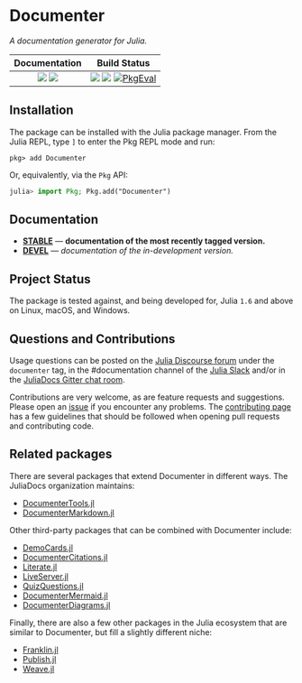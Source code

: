 
# Documenter

*A documentation generator for Julia.*

| **Documentation**                                                               | **Build Status**                                                                                |
|:-------------------------------------------------------------------------------:|:-----------------------------------------------------------------------------------------------:|
| [![][docs-stable-img]][docs-stable-url] [![][docs-dev-img]][docs-dev-url] | [![][GHA-img]][GHA-url] [![][codecov-img]][codecov-url] [![PkgEval][pkgeval-img]][pkgeval-url] |


## Installation

The package can be installed with the Julia package manager.
From the Julia REPL, type `]` to enter the Pkg REPL mode and run:

```
pkg> add Documenter
```

Or, equivalently, via the `Pkg` API:

```julia
julia> import Pkg; Pkg.add("Documenter")
```

## Documentation

- [**STABLE**][docs-stable-url] &mdash; **documentation of the most recently tagged version.**
- [**DEVEL**][docs-dev-url] &mdash; *documentation of the in-development version.*

## Project Status

The package is tested against, and being developed for, Julia `1.6` and above on Linux, macOS, and Windows.

## Questions and Contributions

Usage questions can be posted on the [Julia Discourse forum][discourse-tag-url] under the `documenter` tag, in the #documentation channel of the [Julia Slack](https://julialang.org/community/) and/or in the [JuliaDocs Gitter chat room][gitter-url].

Contributions are very welcome, as are feature requests and suggestions. Please open an [issue][issues-url] if you encounter any problems. The [contributing page][contrib-url] has a few guidelines that should be followed when opening pull requests and contributing code.

## Related packages

There are several packages that extend Documenter in different ways. The JuliaDocs organization maintains:

* [DocumenterTools.jl](https://github.com/JuliaDocs/DocumenterTools.jl)
* [DocumenterMarkdown.jl](https://github.com/JuliaDocs/DocumenterMarkdown.jl)

Other third-party packages that can be combined with Documenter include:

* [DemoCards.jl](https://github.com/JuliaDocs/DemoCards.jl)
* [DocumenterCitations.jl](https://github.com/ali-ramadhan/DocumenterCitations.jl)
* [Literate.jl](https://github.com/fredrikekre/Literate.jl)
* [LiveServer.jl](https://github.com/tlienart/LiveServer.jl)
* [QuizQuestions.jl](https://github.com/jverzani/QuizQuestions.jl)
* [DocumenterMermaid.jl](https://github.com/JuliaDocs/DocumenterMermaid.jl)
* [DocumenterDiagrams.jl](https://github.com/pedromxavier/DocumenterDiagrams.jl)

Finally, there are also a few other packages in the Julia ecosystem that are similar to Documenter, but fill a slightly different niche:

* [Franklin.jl](https://github.com/tlienart/Franklin.jl)
* [Publish.jl](https://github.com/MichaelHatherly/Publish.jl)
* [Weave.jl](https://github.com/JunoLab/Weave.jl)

[contrib-url]: https://documenter.juliadocs.org/dev/contributing/
[discourse-tag-url]: https://discourse.julialang.org/tags/documenter
[gitter-url]: https://gitter.im/juliadocs/users

[docs-dev-img]: https://img.shields.io/badge/docs-dev-blue.svg
[docs-dev-url]: https://documenter.juliadocs.org/dev

[docs-stable-img]: https://img.shields.io/badge/docs-stable-blue.svg
[docs-stable-url]: https://documenter.juliadocs.org/stable

[GHA-img]: https://github.com/JuliaDocs/Documenter.jl/workflows/CI/badge.svg
[GHA-url]: https://github.com/JuliaDocs/Documenter.jl/actions?query=workflows/CI

[codecov-img]: https://codecov.io/gh/JuliaDocs/Documenter.jl/branch/master/graph/badge.svg
[codecov-url]: https://codecov.io/gh/JuliaDocs/Documenter.jl

[issues-url]: https://github.com/JuliaDocs/Documenter.jl/issues

[pkgeval-img]: https://juliaci.github.io/NanosoldierReports/pkgeval_badges/D/Documenter.svg
[pkgeval-url]: https://juliaci.github.io/NanosoldierReports/pkgeval_badges/D/Documenter.html
